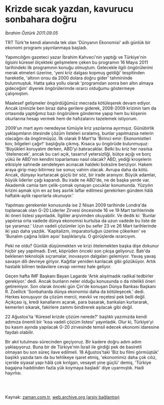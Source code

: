 # Krizde sıcak  yazdan, kavurucu sonbahara doğru

*İbrahim Öztürk 2011.09.05*

<td class="columnist-detail">
<p>TRT Türk'te kendi alanında tek olan 'Dünyanın Ekonomisi' adlı günlük bir ekonomi programı yayınlanmaya başladı.</p>
<p>
<div id="haberMetinDiv">
<p>Yapımcılığını gazeteci yazar İbrahim Kahveci'nin yaptığı ve Türkiye'nin ilgisini küresel ölçekteki gelişmelere çeken bu programın 16 Mayıs 2011 tarihindeki ilk programının konuğu olmuştum. Gelecekle ilgili öngörülerimi merak etmeleri üzerine, 'yeni kriz dalgası kopmuş geldiği' tespitinden hareketle, 'altının onsu da 2000 dolara doğru gider' tahmininde bulunmuştuk. Hatta şaka yollu olarak 'programdan sonra ben altın almaya gideceğim' diyerek öngörülerimde ısrarcı olduğumu göstermeye çalışmıştım.
<p> Maalesef gelişmeler öngördüğümüz mecrada kötüleşerek devam ediyor. Ancak izninizle ben biraz daha gerilere giderek, 2008-2009 krizinin tam da ortasında yaptığımız bazı öngörülere gönderme yapıp hem bu köşenin okurlarına hesap vermek hem de hafızalarını tazelemek istiyorum.
<p> 2009'un mart ayını neredeyse tümüyle kriz yazılarına ayırmışız. Günübirlik yaklaşımların ötesinde çözüm listeleri sıralamış, bunlar yapılmazsa nelerin olacağını da öngörmüşüz. İlk olarak 9 Mart'ta 'Birinci emir: Ekonomistleri kov, bilgeleri çağır!' başlığıyla çıkmış. Kısaca şu öngörüde bulunmuşuz: 'Büyükleri koruyalım derken, ABD'yi batıracaklar. Belki bu kriz her nasılsa 'ötelenecek', ancak bu cari açık, tasarruf yetersizliği, bütçe açığı ve borç yükü ile ABD'nin kendini toparlaması nasıl olacak? ABD, yediği kroşelerin etkisiyle sahnede sendeleyen acınacak haldeki boksöre benziyor. Hakem araya girip maçı bitirmez ise sonuç vahim olacak. Avrupa daha da kötü. Ancak, dünyayı kurtaracak güçlü bir söz, bir irade aranıyor. Büyük adamlar, büyük liderler çağı kapandı. Bu irade ne ABD'de, ne de başka yerde var. Akademik camia tam çelik-çomak oynayan çocuklar konumunda. Yüzyılın krizini aşmak için en az beş asırlık laflar edilmesi gerekirken gündem hâlâ haftalık-aylık raporlarla okunuyor.'
<p> Yapılması gerekenler konusunda ise 2 Nisan 2009 tarihinde Londra'da toplanacak olan G-20 Liderler Zirvesi öncesinde 16 ve 19 Mart tarihlerinde iki öneri listesi yayınladık. İlgililer arşivimden okuyabilir. Ve dedik ki: 'Bunlar yapılırsa orta vadede dünya ekonomisi kurtulsa da uzun vadede bu liste de işe yaramaz.' Uzun vadeli çözümler için bu sefer 23 ve 26 Mart tarihlerinde iki yazı daha yazdık. 'Kapitalizm, imparatorluğun üzerine çökerken' ve 'Bunalım çağına İslâm aşısı' başlıklarıyla. O görüşlerde ısrarcıyım.
<p> Peki ne oldu? Günlük düşünmekten ve krizi ötelemekten başka dişe dokunur hiçbir şey yapılmadı. Evet, köprüden önceki son çıkışa geliyoruz. Batı'da beklenen teknolojik sıçramalar, inovasyon dalgaları gelemiyor. Yavaş yavaş savaşın dili devreye giriyor. Kağıtlar yeniden karılacak gibi gözüküyor. Artık hastalık bilinen tedavilere cevap vermez hale geliyor.
<p> Geçen hafta IMF Başkanı Bayan Lagarde 'Artık alışılmadık radikal tedbirler gerekiyor.' dedi. Ancak bunların neler olduğu konusunda o da nitelikli öneri getiremiyor. Son olarak önceki gün Çin'de konuşan Dünya Bankası Başkanı R. Zoellick 'Sonbaharda dünya ekonomisi daha da kötüleşecek.' dedi. Herkes konuşuyor da çözüm mercii, mevkii ve reçetesi pek belli değil. Açıkçası iş, kredi kanallarını açarak, para basarak, bankaları kurtararak, kemerleri sıkarak, fakirlere zammı bindirerek aşılacak gibi değil.
<p> 22 Ağustos'ta 'Küresel krizde çözüm nerede?' başlıklı yazımızda kendi adımıza önemli bir 'kısa vadeli çözüm listesi' yayınladık. Olur ki, Türkiye'yi bu kasım ayında yapılacak G-20 zirvesinde temsil edecek ekonomi idaresine faydalı olabilir.
<p> Bir akıl tutulması sürecinden geçiyoruz. Bir kadere doğru adım adım yaklaşıyoruz. Buna bir de Türkiye'nin İsrail ile girdiği pek de basiretli olmayan bu son süreç ilave edilmeli. 18 Ağustos'taki 'Biz bu filmi görmüştük' başlıklı yazıda tam da bu tehlikeye işaret etmiş, 'ekonomimiz daha çok cılız, içeride siyasal yapı hâlâ çok kırılgan, vesayet yine güçlü' demiş, 'Türkiye bagajına haddinden fazla yük koymaya başladı' diye uyarmıştık. Hadi hayırlısı. </p></p></p></p></p></p></p></p></div>
</p>


<p><br>
		 </br></p></td>

Kaynak: [zaman.com.tr](http://zaman.com.tr/yazar.do?yazino=1176397), [web.archive.org (arşiv bağlantısı)](http://web.archive.org/web/20120412051015/http://www.zaman.com.tr/yazar.do?yazino=1176397)
